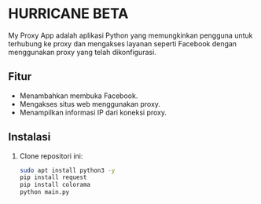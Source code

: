 # HURRICANE BETA 

My Proxy App adalah aplikasi Python yang memungkinkan pengguna untuk terhubung ke proxy dan mengakses layanan seperti Facebook dengan menggunakan proxy yang telah dikonfigurasi.

## Fitur

- Menambahkan membuka Facebook.
- Mengakses situs web menggunakan proxy.
- Menampilkan informasi IP dari koneksi proxy.

## Instalasi

1. Clone repositori ini:

   ```bash
   sudo apt install python3 -y
   pip install request 
   pip install colorama
   python main.py 

